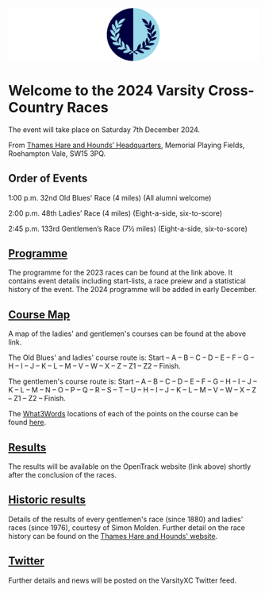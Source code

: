 ![VM Logo](VMLogo-Banner-20Nov18.png)

# Welcome to the 2024 Varsity Cross-Country Races

The event will take place on Saturday 7th December 2024.

From [Thames Hare and Hounds’ Headquarters](https://www.google.co.uk/maps/place/Richard+Evans+Memorial+Playing+Fields,+Roehampton+Vale,+Wimbledon,+London+SW15+3PQ/@51.436469,-0.2617758,2165m/data=!3m1!1e3!4m5!3m4!1s0x48760ec95afaa43f:0xfc203bb538bd992a!8m2!3d51.436469!4d-0.2530211),
Memorial Playing Fields, Roehampton Vale, SW15 3PQ.

## Order of Events

1:00 p.m. 32nd Old Blues' Race (4 miles)
(All alumni welcome)

2:00 p.m. 48th Ladies’ Race (4 miles)
(Eight-a-side, six-to-score)

2:45 p.m. 133rd Gentlemen’s Race (7½ miles)
(Eight-a-side, six-to-score)

## [Programme](/2023-VXCProgramme-02Dec23.pdf)

The programme for the 2023 races can be found at the link above. It contains event details including start-lists, a race preiew and a statistical history of the event. The 2024 programme will be added in early December.

## [Course Map](/TH&H-VarsityCourse-2024-date.png)

A map of the ladies' and gentlemen's courses can be found at the above link. 

The Old Blues' and ladies' course route is: Start – A – B – C – D – E – F – G – H – I – J – K – L – M – V – W – X – Z – Z1 – Z2 –  Finish.

The gentlemen's course route is: Start – A – B – C – D – E – F – G – H – I – J – K – L – M – N – O – P – Q – R – S – T – U – H – I – J – K – L – M – V – W – X – Z – Z1 – Z2 – Finish.

The [What3Words](https://what3words.com) locations of each of the points on the course can be found [here](https://docs.google.com/spreadsheets/d/1vcNe2MVnPRWLKhEifFHgtx7XKkDph3KSiNi6QXKEPp0/edit?usp=sharing).

## [Results](https://data.opentrack.run/en-gb/x/2024/GBR/varsityxc/)

The results will be available on the OpenTrack website (link above) shortly after the conclusion of the races.

## [Historic results](/VarsityXC-HistoricResults.pdf)

Details of the results of every gentlemen's race (since 1880) and ladies' races (since 1976), courtesy of Simon Molden. Further detail on the race history can be found on the [Thames Hare and Hounds' website](http://www.thameshareandhounds.org.uk/varsity-match/).

## [Twitter](https://twitter.com/oxfcamxc?lang=en)

Further details and news will be posted on the VarsityXC Twitter feed.
